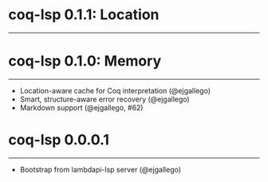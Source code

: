 # coq-lsp 0.1.1: Location
-----------------------

# coq-lsp 0.1.0: Memory
-----------------------

- Location-aware cache for Coq interpretation (@ejgallego)
- Smart, structure-aware error recovery (@ejgallego)
- Markdown support (@ejgallego, #62)

# coq-lsp 0.0.0.1
-----------------

- Bootstrap from lambdapi-lsp server (@ejgallego)
